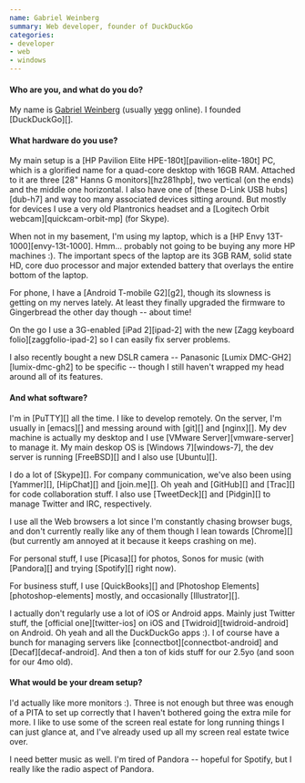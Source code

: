 ```yaml
---
name: Gabriel Weinberg
summary: Web developer, founder of DuckDuckGo
categories:
- developer
- web
- windows
---
```


#### Who are you, and what do you do?

My name is [Gabriel Weinberg](http://www.gabrielweinberg.com/ "Gabriel's website.") (usually [yegg](http://twitter.com/#!/yegg "Gabriel's Twitter account.") online). I founded [DuckDuckGo][].

#### What hardware do you use?

My main setup is a [HP Pavilion Elite HPE-180t][pavilion-elite-180t] PC, which is a glorified name for a quad-core desktop with 16GB RAM. Attached to it are three [28" Hanns G monitors][hz281hpb], two vertical (on the ends) and the middle one horizontal. I also have one of [these D-Link USB hubs][dub-h7] and way too many associated devices sitting around. But mostly for devices I use a very old Plantronics headset and a [Logitech Orbit webcam][quickcam-orbit-mp] (for Skype).

When not in my basement, I'm using my laptop, which is a [HP Envy 13T-1000][envy-13t-1000]. Hmm... probably not going to be buying any more HP machines :). The important specs of the laptop are its 3GB RAM, solid state HD, core duo processor and major extended battery that overlays the entire bottom of the laptop.

For phone, I have a [Android T-mobile G2][g2], though its slowness is getting on my nerves lately. At least they finally upgraded the firmware to Gingerbread the other day though -- about time!
 
On the go I use a 3G-enabled [iPad 2][ipad-2] with the new [Zagg keyboard folio][zaggfolio-ipad-2] so I can easily fix server problems.

I also recently bought a new DSLR camera -- Panasonic [Lumix DMC-GH2][lumix-dmc-gh2] to be specific -- though I still haven't wrapped my head around all of its features.

#### And what software?

I'm in [PuTTY][] all the time. I like to develop remotely. On the server, I'm usually in [emacs][] and messing around with [git][] and [nginx][]. My dev machine is actually my desktop and I use [VMware Server][vmware-server] to manage it. My main deskop OS is [Windows 7][windows-7], the dev server is running [FreeBSD][] and I also use [Ubuntu][].

I do a lot of [Skype][]. For company communication, we've also been using [Yammer][], [HipChat][] and [join.me][]. Oh yeah and [GitHub][] and [Trac][] for code collaboration stuff. I also use [TweetDeck][] and [Pidgin][] to manage Twitter and IRC, respectively.

I use all the Web browsers a lot since I'm constantly chasing browser bugs, and don't currently really like any of them though I lean towards [Chrome][] (but currently am annoyed at it because it keeps crashing on me).

For personal stuff, I use [Picasa][] for photos, Sonos for music (with [Pandora][] and trying [Spotify][] right now).
 
For business stuff, I use [QuickBooks][] and [Photoshop Elements][photoshop-elements] mostly, and occasionally [Illustrator][].

I actually don't regularly use a lot of iOS or Android apps. Mainly just Twitter stuff, the [official one][twitter-ios] on iOS and [Twidroid][twidroid-android] on Android. Oh yeah and all the DuckDuckGo apps :). I of course have a bunch for managing servers like [connectbot][connectbot-android] and [Decaf][decaf-android]. And then a ton of kids stuff for our 2.5yo (and soon for our 4mo old).

#### What would be your dream setup?

I'd actually like more monitors :). Three is not enough but three was enough of a PITA to set up correctly that I haven't bothered going the extra mile for more. I like to use some of the screen real estate for long running things I can just glance at, and I've already used up all my screen real estate twice over.

I need better music as well. I'm tired of Pandora -- hopeful for Spotify, but I really like the radio aspect of Pandora.